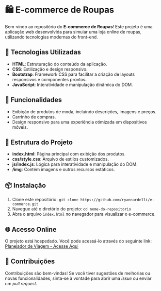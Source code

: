 # 🛍️ E-commerce de Roupas

Bem-vindo ao repositório do **E-commerce de Roupas**! Este projeto é uma aplicação web desenvolvida para simular uma loja online de roupas, utilizando tecnologias modernas do front-end.

## 🚀 Tecnologias Utilizadas

- **HTML**: Estruturação do conteúdo da aplicação.
- **CSS**: Estilização e design responsivo.
- **Bootstrap**: Framework CSS para facilitar a criação de layouts responsivos e componentes prontos.
- **JavaScript**: Interatividade e manipulação dinâmica do DOM.

## 🌟 Funcionalidades

- Exibição de produtos de moda, incluindo descrições, imagens e preços.
- Carrinho de compras.
- Design responsivo para uma experiência otimizada em dispositivos móveis.

## 📂 Estrutura do Projeto

- **index.html**: Página principal com exibição dos produtos.
- **css/style.css**: Arquivo de estilos customizados.
- **js/index.js**: Lógica para interatividade e manipulação do DOM.
- **/img**: Contém imagens e outros recursos estáticos.

## 📦 Instalação

1. Clone este repositório: `git clone https://github.com/ryannardelli/e-commerce.git`
2. Navegue até o diretório do projeto: `cd nome-do-repositorio`
3. Abra o arquivo `index.html` no navegador para visualizar o e-commerce.

## 🌐 Acesso Online
O projeto está hospedado. Você pode acessá-lo através do seguinte link:
[Planejador de Viagem - Acesse Aqui](https://marvelous-phoenix-5213f9.netlify.app/)

## 🤝 Contribuições

Contribuições são bem-vindas! Se você tiver sugestões de melhorias ou novas funcionalidades, sinta-se à vontade para abrir uma *issue* ou enviar um *pull request*.
